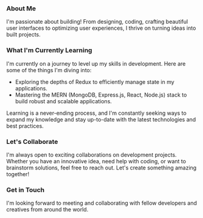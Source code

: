 <!-- Hey there! Welcome to my GitHub profile -->

### About Me

I'm passionate about building! From designing, coding, crafting beautiful user interfaces to optimizing user experiences, I thrive on turning ideas into built projects. 

### What I'm Currently Learning

I'm currently on a journey to level up my skills in development. Here are some of the things I'm diving into:

- Exploring the depths of Redux to efficiently manage state in my applications.
- Mastering the MERN (MongoDB, Express.js, React, Node.js) stack to build robust and scalable applications.


Learning is a never-ending process, and I'm constantly seeking ways to expand my knowledge and stay up-to-date with the latest technologies and best practices.

### Let's Collaborate

I'm always open to exciting collaborations on development projects. Whether you have an innovative idea, need help with coding, or want to brainstorm solutions, feel free to reach out. Let's create something amazing together!

### Get in Touch

I'm looking forward to meeting and collaborating with fellow developers and creatives from around the world.


